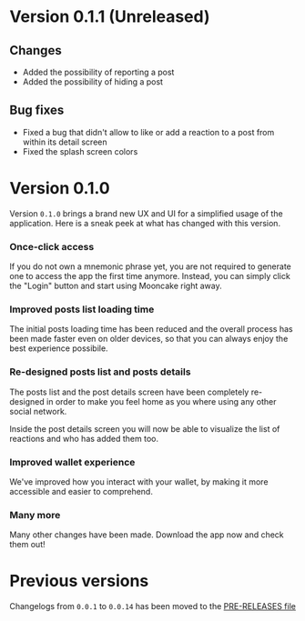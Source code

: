 # Version 0.1.1 (Unreleased)
## Changes
- Added the possibility of reporting a post
- Added the possibility of hiding a post

## Bug fixes
- Fixed a bug that didn't allow to like or add a reaction to a post from within its detail screen
- Fixed the splash screen colors

# Version 0.1.0
Version `0.1.0` brings a brand new UX and UI for a simplified usage of the application. Here is a sneak peek at what has changed with this version. 

### Once-click access
If you do not own a mnemonic phrase yet, you are not required to generate one to access the app the first time anymore. Instead, you can simply click the "Login" button and start using Mooncake right away.

### Improved posts list loading time
The initial posts loading time has been reduced and the overall process has been made faster even on older devices, so that you can always enjoy the best experience possibile. 

### Re-designed posts list and posts details 
The posts list and the post details screen have been completely re-designed in order to make you feel home as you where using any other social network. 

Inside the post details screen you will now be able to visualize the list of reactions and who has added them too.

### Improved wallet experience 
We've improved how you interact with your wallet, by making it more accessible and easier to comprehend.

### Many more 
Many other changes have been made. Download the app now and check them out! 

# Previous versions
Changelogs from `0.0.1` to `0.0.14` has been moved to the [PRE-RELEASES file](./PRE-RELEASES.md) 
